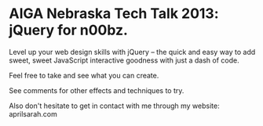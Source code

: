 AIGA Nebraska Tech Talk 2013: jQuery for n00bz. 
============

Level up your web design skills with jQuery – the quick and easy way to add sweet, sweet JavaScript interactive goodness with just a dash of code.

Feel free to take and see what you can create. 

See comments for other effects and techniques to try.

Also don't hesitate to get in contact with me through my website: aprilsarah.com

